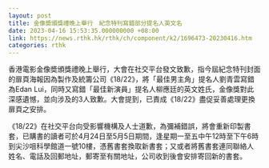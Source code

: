 ```yaml
---
layout: post
title: 金像奬頒獎禮晚上舉行　紀念特刊寫錯部分提名人英文名
date: 2023-04-16 15:53:35.000000000 +08:00
link: https://news.rthk.hk/rthk/ch/component/k2/1696473-20230416.htm
categories: rthk
---
```


香港電影金像奬頒獎禮晚上舉行，大會在社交平台發文致歉，指今屆紀念特刊封面的扉頁海報因為製作及統籌公司《18/22》，將「最佳男主角」提名人劉青雲寫錯為Edan Lui，同時又寫錯「最佳新演員」提名人柳應廷的英文姓氏，金像獎對此深感遺憾，並向涉及的3人致歉。大會提到，已責成《18/22》盡促妥善處理更換扉頁之安排。

《18/22》在社交平台向受影響機構及人士道歉，為彌補錯誤，將會重新印製書套，已購書的讀者可於4月24日至5月5日期間，逢星期一至五中午12時至下午6時到尖沙咀科學館道一號10樓，憑舊書套換取新書套；又或者將舊書套連同聯絡人姓名、電話及回郵地址，郵寄至有關地址，公司收到後會安排寄回新的書套。

